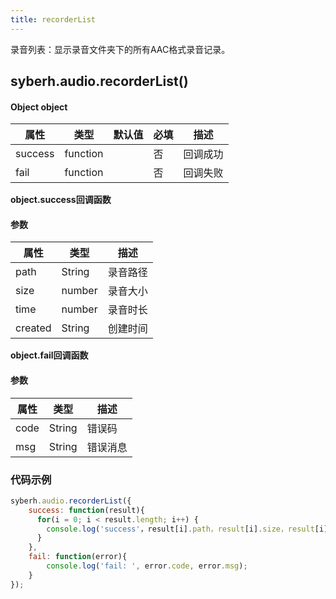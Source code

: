 ```yaml
---
title: recorderList
---
```



录音列表：显示录音文件夹下的所有AAC格式录音记录。


## syberh.audio.recorderList()
#### Object object
| 属性     | 类型   | 默认值  |  必填 | 描述                         |
| ---------- | ------- | -------- | ---------------- | ----------------------------------|
| success | function |        | 否       | 回调成功                    |
| fail   | function |        | 否       | 回调失败                    |

**object.success回调函数**
#### 参数
| 属性 | 类型   | 描述         |
| ---- | ------ | ------------ |
| path | String | 录音路径 |
| size | number | 录音大小 |
| time | number | 录音时长 |
| created | String | 创建时间 |

**object.fail回调函数**
#### 参数
| 属性 | 类型   | 描述     |
| ---- | ------ | -------- |
| code | String | 错误码   |
| msg  | String | 错误消息 |



### **代码示例**
``` javascript
syberh.audio.recorderList({
	success: function(result){
      for(i = 0; i < result.length; i++) {
        console.log('success'，result[i].path，result[i].size，result[i].time,result[i].created);    
      }
	},
	fail: function(error){
		console.log('fail: ', error.code, error.msg);
	}
});
```
